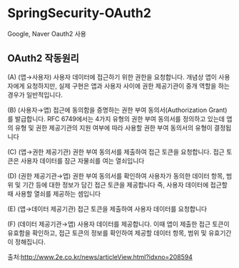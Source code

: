# SpringSecurity-OAuth2

Google, Naver Oauth2 사용



## OAuth2 작동원리
(A) (앱→사용자) 사용자 데이터에 접근하기 위한 권한을 요청합니다. 개념상 앱이 사용자에게 요청하지만, 실제 구현은 앱과 사용자 사이에 권한 제공기관이 중개 역할을 하는 경우가 일반적입니다.

(B) (사용자→앱) 접근에 동의함을 증명하는 권한 부여 동의서(Authorization Grant)를 발급합니다. RFC 6749에서는 4가지 유형의 권한 부여 동의서를 정의하고 있는데 앱의 유형 및 권한 제공기관의 지원 여부에 따라 사용할 권한 부여 동의서의 유형이 결정됩니다

(C) (앱→권한 제공기관) 권한 부여 동의서를 제출하여 접근 토큰을 요청합니다. 접근 토큰은 사용자 데이터를 잠근 자물쇠를 여는 열쇠입니다

(D) (권한 제공기관→앱) 권한 부여 동의서를 확인하여 사용자가 동의한 데이터 항목, 범위 및 기간 등에 대한 정보가 담긴 접근 토큰을 제공합니다
즉, 사용자 데이터에 접근할 때 사용할 열쇠를 제공하는 셈입니다

(E) (앱→데이터 제공기관) 접근 토큰을 제출하여 사용자 데이터를 요청합니다

(F) (데이터 제공기관→앱) 사용자 데이터를 제공합니다. 이때 앱이 제출한 접근 토큰이 유효함을 확인하고, 접근 토큰의 정보를 확인하여 제공할 데이터 항목, 범위 및 유효기간이 정해집니다.

출처:http://www.2e.co.kr/news/articleView.html?idxno=208594
